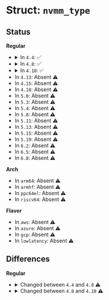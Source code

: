 # Struct: <code>nvmm_type</code>

## Status
<b>Regular</b>
<ul>
<li>
<details>
<summary>In <code>4.4</code>: ✅</summary>

```c
struct nvmm_type {
    const char *name;
    unsigned int version[3];
    nvmm_register_fn *register_mgr;
    nvmm_unregister_fn *unregister_mgr;
    nvmm_get_blk_fn *get_blk_unlocked;
    nvmm_put_blk_fn *put_blk_unlocked;
    nvmm_get_blk_fn *get_blk;
    nvmm_put_blk_fn *put_blk;
    nvmm_open_blk_fn *open_blk;
    nvmm_close_blk_fn *close_blk;
    nvmm_flush_blk_fn *flush_blk;
    nvmm_submit_io_fn *submit_io;
    nvmm_erase_blk_fn *erase_blk;
    nvmm_get_lun_fn *get_lun;
    nvmm_lun_info_print_fn *lun_info_print;
    struct list_head list;
};
```
</details>
</li>
<li>
<details>
<summary>In <code>4.8</code>: ✅</summary>

```c
struct nvmm_type {
    const char *name;
    unsigned int version[3];
    nvmm_register_fn *register_mgr;
    nvmm_unregister_fn *unregister_mgr;
    nvmm_create_tgt_fn *create_tgt;
    nvmm_remove_tgt_fn *remove_tgt;
    nvmm_get_blk_fn *get_blk;
    nvmm_put_blk_fn *put_blk;
    nvmm_open_blk_fn *open_blk;
    nvmm_close_blk_fn *close_blk;
    nvmm_flush_blk_fn *flush_blk;
    nvmm_submit_io_fn *submit_io;
    nvmm_erase_blk_fn *erase_blk;
    nvmm_mark_blk_fn *mark_blk;
    nvmm_get_lun_fn *get_lun;
    nvmm_reserve_lun *reserve_lun;
    nvmm_release_lun *release_lun;
    nvmm_lun_info_print_fn *lun_info_print;
    nvmm_get_area_fn *get_area;
    nvmm_put_area_fn *put_area;
    struct list_head list;
};
```
</details>
</li>
<li>
<details>
<summary>In <code>4.10</code>: ✅</summary>

```c
struct nvmm_type {
    const char *name;
    unsigned int version[3];
    nvmm_register_fn *register_mgr;
    nvmm_unregister_fn *unregister_mgr;
    nvmm_create_tgt_fn *create_tgt;
    nvmm_remove_tgt_fn *remove_tgt;
    nvmm_submit_io_fn *submit_io;
    nvmm_erase_blk_fn *erase_blk;
    nvmm_get_area_fn *get_area;
    nvmm_put_area_fn *put_area;
    nvmm_trans_ppa_fn *trans_ppa;
    nvmm_part_to_tgt_fn *part_to_tgt;
    struct list_head list;
};
```
</details>
</li>
<li>
In <code>4.13</code>: Absent ⚠️
</li>
<li>
In <code>4.15</code>: Absent ⚠️
</li>
<li>
In <code>4.18</code>: Absent ⚠️
</li>
<li>
In <code>5.0</code>: Absent ⚠️
</li>
<li>
In <code>5.3</code>: Absent ⚠️
</li>
<li>
In <code>5.4</code>: Absent ⚠️
</li>
<li>
In <code>5.8</code>: Absent ⚠️
</li>
<li>
In <code>5.11</code>: Absent ⚠️
</li>
<li>
In <code>5.13</code>: Absent ⚠️
</li>
<li>
In <code>5.15</code>: Absent ⚠️
</li>
<li>
In <code>5.19</code>: Absent ⚠️
</li>
<li>
In <code>6.2</code>: Absent ⚠️
</li>
<li>
In <code>6.5</code>: Absent ⚠️
</li>
<li>
In <code>6.8</code>: Absent ⚠️
</li>
</ul>
<b>Arch</b>
<ul>
<li>
In <code>arm64</code>: Absent ⚠️
</li>
<li>
In <code>armhf</code>: Absent ⚠️
</li>
<li>
In <code>ppc64el</code>: Absent ⚠️
</li>
<li>
In <code>riscv64</code>: Absent ⚠️
</li>
</ul>
<b>Flavor</b>
<ul>
<li>
In <code>aws</code>: Absent ⚠️
</li>
<li>
In <code>azure</code>: Absent ⚠️
</li>
<li>
In <code>gcp</code>: Absent ⚠️
</li>
<li>
In <code>lowlatency</code>: Absent ⚠️
</li>
</ul>

## Differences
<b>Regular</b>
<ul>
<li>
<details>
<summary>Changed between <code>4.4</code> and <code>4.8</code> ⚠️</summary>
<ul>
<li>
<b>Field added. </b>
<code>nvmm_create_tgt_fn *create_tgt</code>
</li>
<li>
<b>Field added. </b>
<code>nvmm_remove_tgt_fn *remove_tgt</code>
</li>
<li>
<b>Field added. </b>
<code>nvmm_mark_blk_fn *mark_blk</code>
</li>
<li>
<b>Field added. </b>
<code>nvmm_reserve_lun *reserve_lun</code>
</li>
<li>
<b>Field added. </b>
<code>nvmm_release_lun *release_lun</code>
</li>
<li>
<b>Field added. </b>
<code>nvmm_get_area_fn *get_area</code>
</li>
<li>
<b>Field added. </b>
<code>nvmm_put_area_fn *put_area</code>
</li>
<li>
<b>Field removed. </b>
<code>nvmm_get_blk_fn *get_blk_unlocked</code>
</li>
<li>
<b>Field removed. </b>
<code>nvmm_put_blk_fn *put_blk_unlocked</code>
</li>
</ul>
</details>
</li>
<li>
<details>
<summary>Changed between <code>4.8</code> and <code>4.10</code> ⚠️</summary>
<ul>
<li>
<b>Field added. </b>
<code>nvmm_trans_ppa_fn *trans_ppa</code>
</li>
<li>
<b>Field added. </b>
<code>nvmm_part_to_tgt_fn *part_to_tgt</code>
</li>
<li>
<b>Field removed. </b>
<code>nvmm_get_blk_fn *get_blk</code>
</li>
<li>
<b>Field removed. </b>
<code>nvmm_put_blk_fn *put_blk</code>
</li>
<li>
<b>Field removed. </b>
<code>nvmm_open_blk_fn *open_blk</code>
</li>
<li>
<b>Field removed. </b>
<code>nvmm_close_blk_fn *close_blk</code>
</li>
<li>
<b>Field removed. </b>
<code>nvmm_flush_blk_fn *flush_blk</code>
</li>
<li>
<b>Field removed. </b>
<code>nvmm_mark_blk_fn *mark_blk</code>
</li>
<li>
<b>Field removed. </b>
<code>nvmm_get_lun_fn *get_lun</code>
</li>
<li>
<b>Field removed. </b>
<code>nvmm_reserve_lun *reserve_lun</code>
</li>
<li>
<b>Field removed. </b>
<code>nvmm_release_lun *release_lun</code>
</li>
<li>
<b>Field removed. </b>
<code>nvmm_lun_info_print_fn *lun_info_print</code>
</li>
</ul>
</details>
</li>
</ul>
